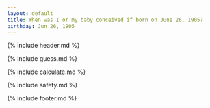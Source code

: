 ```yaml
---
layout: default
title: When was I or my baby conceived if born on June 26, 1905?
birthday: Jun 26, 1905
---
```


{% include header.md %}

{% include guess.md %}

{% include calculate.md %}

{% include safety.md %}

{% include footer.md %}



